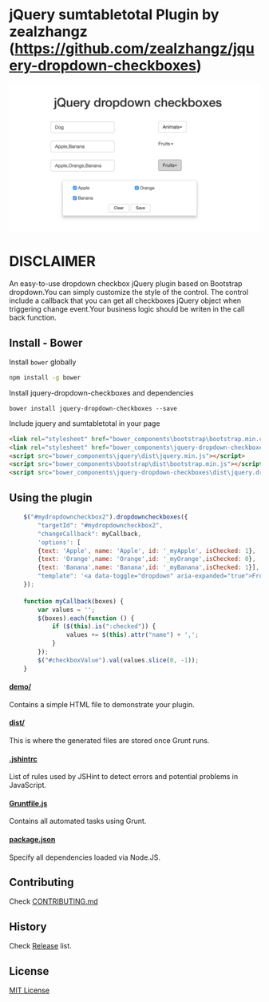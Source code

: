 # jQuery sumtabletotal Plugin by zealzhangz (https://github.com/zealzhangz/jquery-dropdown-checkboxes)

![jquery-dropdown-checkboxes](https://github.com/zealzhangz/jquery-dropdown-checkboxes/blob/master/readme.png)

# DISCLAIMER
An easy-to-use dropdown checkbox jQuery plugin based on Bootstrap dropdown.You can simply customize the style of the control.
The control include a callback that you can get all checkboxes jQuery object when triggering change event.Your business logic should be
writen in the call back function.

## Install - Bower

Install `bower` globally
```sh
npm install -g bower
```

Install jquery-dropdown-checkboxes and dependencies
```
bower install jquery-dropdown-checkboxes --save
```

Include jquery and sumtabletotal in your page
```html
<link rel="stylesheet" href="bower_components\bootstrap\bootstrap.min.css"/>
<link rel="stylesheet" href="bower_components\jquery-dropdown-checkboxes\dist\jquery.dropdowncheckboxes.min.css"/>
<script src="bower_components\jquery\dist\jquery.min.js"></script>
<script src="bower_components\bootstrap\dist\bootstrap.min.js"></script>
<script src="bower_components\jquery-dropdown-checkboxes\dist\jquery.dropdowncheckboxes.min.js"></script>
```

## Using the plugin
```javascript
    $("#mydropdowncheckbox2").dropdowncheckboxes({
        "targetId": "#mydropdowncheckbox2",
        "changeCallback": myCallback,
        'options': [
        {text: 'Apple', name: 'Apple', id: '_myApple', isChecked: 1},
        {text: 'Orange',name: 'Orange',id: '_myOrange',isChecked: 0},
        {text: 'Banana',name: 'Banana',id: '_myBanana',isChecked: 1}],
        "template": '<a data-toggle="dropdown" aria-expanded="true">Fruits<span class="caret"></span></a>'
    });

    function myCallback(boxes) {
        var values = '';
        $(boxes).each(function () {
            if ($(this).is(":checked")) {
                values += $(this).attr("name") + ',';
            }
        });
        $("#checkboxValue").val(values.slice(0, -1));
    }
```
#### [demo/](https://github.com/zealzhangz/jquery-dropdown-checkboxes/tree/master/demo)

Contains a simple HTML file to demonstrate your plugin.

#### [dist/](https://github.com/zealzhangz/jquery-dropdown-checkboxes/tree/master/dist)

This is where the generated files are stored once Grunt runs.

#### [.jshintrc](https://github.com/zealzhangz/jquery-dropdown-checkboxes/blob/master/.jshintrc)

List of rules used by JSHint to detect errors and potential problems in JavaScript.

#### [Gruntfile.js](https://github.com/zealzhangz/jquery-dropdown-checkboxes/blob/master/Gruntfile.js)

Contains all automated tasks using Grunt.

#### [package.json](https://github.com/zealzhangz/jquery-dropdown-checkboxes/blob/master/package.json)

Specify all dependencies loaded via Node.JS.

## Contributing

Check [CONTRIBUTING.md](https://github.com/zealzhangz/jquery-dropdown-checkboxes/blob/master/CONTRIBUTING.md)

## History

Check [Release](https://github.com/zealzhangz/jquery-dropdown-checkboxes/releases) list.

## License

[MIT License](http://zealzhangz.mit-license.org/)